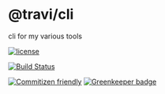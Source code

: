 # @travi/cli

cli for my various tools

[![license](https://img.shields.io/github/license/travi/cli.svg)](LICENSE)

[![Build Status](https://img.shields.io/travis/travi/cli.svg?style=flat&branch=master)](https://travis-ci.org/travi/cli)

[![Commitizen friendly](https://img.shields.io/badge/commitizen-friendly-brightgreen.svg)](http://commitizen.github.io/cz-cli/)
[![Greenkeeper badge](https://badges.greenkeeper.io/travi/cli.svg)](https://greenkeeper.io/)
